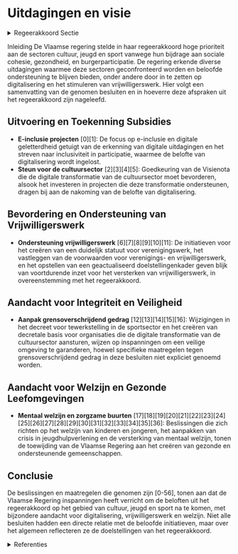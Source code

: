 # Uitdagingen en visie

<details>
        <summary>Regeerakkoord Sectie </summary>
        <p>5.1 Uitdagingen en visie Cultuur, jeugd en sport hebben een belangrijke plaats in de Vlaamse samenleving. Ze zorgen onder meer voor sociale cohesie, gezondheid en wel - bevinden, stimuleren burgerparticipatie, en geven ruimte voor creativiteit en zelfontwikkeling. Cultuur, jeugd en sport dragen bij aan de opbouw van het gemeenschapsleven in Vlaanderen via de maatschappelijke, persoonlijke én economische rol die ze spelen. Tegelijkertijd worden deze sectoren geconfronteerd met diverse uitdagingen en evolu-ties. De Vlaamse regering erkent het belang van deze sectoren en geeft voldoende ondersteuning. Het Vlaams verenigingsleven vormt nog steeds een belangrijke groeipool voor burgers. Het aantal bottom-up initiatieven neemt steeds meer toe. Deze vormen zowel een opportuniteit als een verrijking voor het landschap. Vrijwilligers zijn onmisbaar in het verenigings-leven. Daarom blijven we het belang van de vele vrijwilligers erkennen en blijven we zoeken naar nieuwe hefbomen van ondersteuning, verder werkend op het reeds uitgerolde actieplan in het kader van het gecoördineerd vrijwilligersbeleid. We zorgen voor verdere planlastvermindering en administratieve vereenvoudiging en we zetten fors in op digitalisering. Iedereen moet op een veilige en integere manier actief kunnen zijn binnen de sectoren cultuur, jeugd en sport. Daarom zetten we de sterke aanpak van grensoverschrijdend gedrag verder. Onder impuls van de minister van Welzijn en samen met de verschillende vakministers nemen we beleids initiatieven om zowel de fysieke, psychische als seksuele integriteit te beschermen. We hebben daarbij aandacht voor kwaliteits-bevordering, sensibilisering, preventie en een adequaat en gepast reactiebeleid. </p>
        </details> 

Inleiding
De Vlaamse regering stelde in haar regeerakkoord hoge prioriteit aan de sectoren cultuur, jeugd en sport vanwege hun bijdrage aan sociale cohesie, gezondheid, en burgerparticipatie. De regering erkende diverse uitdagingen waarmee deze sectoren geconfronteerd worden en beloofde ondersteuning te blijven bieden, onder andere door in te zetten op digitalisering en het stimuleren van vrijwilligerswerk. Hier volgt een samenvatting van de genomen besluiten en in hoeverre deze afspraken uit het regeerakkoord zijn nageleefd.

## Uitvoering en Toekenning Subsidies
- **E-inclusie projecten** \[0\]\[1\]: De focus op e-inclusie en digitale geletterdheid getuigt van de erkenning van digitale uitdagingen en het streven naar inclusiviteit in participatie, waarmee de belofte van digitalisering wordt ingelost.
- **Steun voor de cultuursector** \[2\]\[3\]\[4\]\[5\]: Goedkeuring van de Visienota die de digitale transformatie van de cultuursector moet bevorderen, alsook het investeren in projecten die deze transformatie ondersteunen, dragen bij aan de nakoming van de belofte van digitalisering.

## Bevordering en Ondersteuning van Vrijwilligerswerk
- **Ondersteuning vrijwilligerswerk** \[6\]\[7\]\[8\]\[9\]\[10\]\[11\]: De initiatieven voor het creëren van een duidelijk statuut voor verenigingswerk, het vastleggen van de voorwaarden voor verenigings- en vrijwilligerswerk, en het opstellen van een geactualiseerd doelstellingenkader geven blijk van voortdurende inzet voor het versterken van vrijwilligerswerk, in overeenstemming met het regeerakkoord.

## Aandacht voor Integriteit en Veiligheid
- **Aanpak grensoverschrijdend gedrag** \[12\]\[13\]\[14\]\[15\]\[16\]: Wijzigingen in het decreet voor tewerkstelling in de sportsector en het creëren van decretale basis voor organisaties die de digitale transformatie van de cultuursector aansturen, wijzen op inspanningen om een veilige omgeving te garanderen, hoewel specifieke maatregelen tegen grensoverschrijdend gedrag in deze besluiten niet expliciet genoemd worden.

## Aandacht voor Welzijn en Gezonde Leefomgevingen
- **Mentaal welzijn en zorgzame buurten** \[17\]\[18\]\[19\]\[20\]\[21\]\[22\]\[23\]\[24\]\[25\]\[26\]\[27\]\[28\]\[29\]\[30\]\[31\]\[32\]\[33\]\[34\]\[35\]\[36\]: Beslissingen die zich richten op het welzijn van kinderen en jongeren, het aanpakken van crisis in jeugdhulpverlening en de versterking van mentaal welzijn, tonen de toewijding van de Vlaamse Regering aan het creëren van gezonde en ondersteunende gemeenschappen.

## Conclusie
De beslissingen en maatregelen die genomen zijn [0-56], tonen aan dat de Vlaamse Regering inspanningen heeft verricht om de beloften uit het regeerakkoord op het gebied van cultuur, jeugd en sport na te komen, met bijzondere aandacht voor digitalisering, vrijwilligerswerk en welzijn. Niet alle besluiten hadden een directe relatie met de beloofde initiatieven, maar over het algemeen reflecteren ze de doelstellingen van het regeerakkoord.

<details>
        <summary> Referenties</summary>
        
**[\[0\]](https://beslissingenvlaamseregering.vlaanderen.be/?search=Vastleggen%20maatschappelijke%20uitdagingen%20in%20het%20kader%20van%20projectsubsidies%20sociaal-cultureel%20volwassenenwerk&dateOption=select&startDate=2022-01-21T09%3A00%3A00Z&endDate=2022-01-21T09%3A00%3A00Z)** : **(2022-01-21)** Vastleggen maatschappelijke uitdagingen in het kader van projectsubsidies sociaal-cultureel volwassenenwerk 

**[\[1\]](https://beslissingenvlaamseregering.vlaanderen.be/?search=Maatschappelijke%20uitdagingen%20projectsubsidies%20sociaal-cultureel%20volwassenenwerk%3A%20e-inclusie&dateOption=select&startDate=2021-01-22T09%3A00%3A00Z&endDate=2021-01-22T09%3A00%3A00Z)** : **(2021-01-22)** Maatschappelijke uitdagingen projectsubsidies sociaal-cultureel volwassenenwerk: e-inclusie 

**[\[2\]](https://beslissingenvlaamseregering.vlaanderen.be/?search=Visienota%20%E2%80%98Naar%20een%20slagkrachtige%20cultuursector%20in%20digitale%20tijden.%20Een%20visie%20op%20de%20digitale%20transformatie%20van%20de%20cultuursector%E2%80%99&dateOption=select&startDate=2022-12-23T09%3A00%3A00Z&endDate=2022-12-23T09%3A00%3A00Z)** : **(2022-12-23)** Visienota ‘Naar een slagkrachtige cultuursector in digitale tijden. Een visie op de digitale transformatie van de cultuursector’ 

**[\[3\]](https://beslissingenvlaamseregering.vlaanderen.be/?search=Projecten%20Taskforce%20Cultuur%20op%20korte%20termijn&dateOption=select&startDate=2021-06-18T08%3A00%3A00Z&endDate=2021-06-18T08%3A00%3A00Z)** : **(2021-06-18)** Projecten Taskforce Cultuur op korte termijn 

**[\[4\]](https://beslissingenvlaamseregering.vlaanderen.be/?search=Plan%20Vlaamse%20Veerkracht%3A%20dossiers%2072%20en%20129&dateOption=select&startDate=2021-05-07T08%3A00%3A00Z&endDate=2021-05-07T08%3A00%3A00Z)** : **(2021-05-07)** Plan Vlaamse Veerkracht: dossiers 72 en 129 

**[\[5\]](https://beslissingenvlaamseregering.vlaanderen.be/?search=Plan%20Vlaamse%20Veerkracht%3A%20Digitale%20transformatie%20cultuursector%3A%20%E2%80%98doelgericht%20digitaal%20transformeren%E2%80%99%20%28VV072%29%20en%20%E2%80%98koppeling%20databanken%20en%20betere%20informatiedoorstroming%E2%80%99&dateOption=select&startDate=2021-07-16T06%3A00%3A00Z&endDate=2021-07-16T06%3A00%3A00Z)** : **(2021-07-16)** Plan Vlaamse Veerkracht: Digitale transformatie cultuursector: ‘doelgericht digitaal transformeren’ (VV072) en ‘koppeling databanken en betere informatiedoorstroming’ 

**[\[6\]](https://beslissingenvlaamseregering.vlaanderen.be/?search=Nota%20aan%20het%20Overlegcomit%C3%A9%3A%20%27Wet%20verenigingswerk%27%20en%20gevolgen%20sportsector%2C%20socio-culturele%20sector%20en%20amateurkunstensector&dateOption=select&startDate=2021-10-29T09%3A15%3A00Z&endDate=2021-10-29T09%3A15%3A00Z)** : **(2021-10-29)** Nota aan het Overlegcomité: 'Wet verenigingswerk' en gevolgen sportsector, socio-culturele sector en amateurkunstensector 

**[\[7\]](https://beslissingenvlaamseregering.vlaanderen.be/?search=Voorwaarden%20verenigings-%20en%20vrijwilligerswerk%20binnen%20diensten%20Vlaamse%20overheid&dateOption=select&startDate=2020-09-18T08%3A00%3A00Z&endDate=2020-09-18T08%3A00%3A00Z)** : **(2020-09-18)** Voorwaarden verenigings- en vrijwilligerswerk binnen diensten Vlaamse overheid 

**[\[8\]](https://beslissingenvlaamseregering.vlaanderen.be/?search=Geco%C3%B6rdineerd%20Vlaams%20vrijwilligersbeleid%3A%20geactualiseerd%20doelstellingenkader%20en%20aanzet%20actieplan%202020-2024&dateOption=select&startDate=2020-07-10T08%3A00%3A00Z&endDate=2020-07-10T08%3A00%3A00Z)** : **(2020-07-10)** Gecoördineerd Vlaams vrijwilligersbeleid: geactualiseerd doelstellingenkader en aanzet actieplan 2020-2024 

**[\[9\]](https://beslissingenvlaamseregering.vlaanderen.be/?search=Voorontwerp%20van%20decreet%20over%20het%20geco%C3%B6rdineerd%20Vlaams%20vrijwilligersbeleid&dateOption=select&startDate=2023-02-17T09%3A00%3A00Z&endDate=2023-02-17T09%3A00%3A00Z)** : **(2023-02-17)** Voorontwerp van decreet over het gecoördineerd Vlaams vrijwilligersbeleid 

**[\[10\]](https://beslissingenvlaamseregering.vlaanderen.be/?search=Ontwerpdecreet%20tot%20structurele%20subsidi%C3%ABring%20van%20kernorganisaties%20om%20de%20digitale%20transformatie%20van%20de%20cultuursector%20aan%20te%20sturen&dateOption=select&startDate=2023-04-21T08%3A00%3A00Z&endDate=2023-04-21T08%3A00%3A00Z)** : **(2023-04-21)** Ontwerpdecreet tot structurele subsidiëring van kernorganisaties om de digitale transformatie van de cultuursector aan te sturen 

**[\[11\]]** : **(2020-06-26)**  

**[\[12\]](https://beslissingenvlaamseregering.vlaanderen.be/?search=Wijziging%20decreet%20over%20het%20stimuleren%2C%20co%C3%B6rdineren%20en%20subsidi%C3%ABren%20van%20tewerkstelling%20in%20de%20sportsector&dateOption=select&startDate=2023-11-23T16%3A00%3A00Z&endDate=2023-11-23T16%3A00%3A00Z)** : **(2023-11-23)** Wijziging decreet over het stimuleren, coördineren en subsidiëren van tewerkstelling in de sportsector 

**[\[13\]](https://beslissingenvlaamseregering.vlaanderen.be/?search=Wijziging%20decreet%20over%20het%20stimuleren%2C%20co%C3%B6rdineren%20en%20subsidi%C3%ABren%20van%20tewerkstelling%20in%20de%20sportsector&dateOption=select&startDate=2023-06-30T08%3A00%3A00Z&endDate=2023-06-30T08%3A00%3A00Z)** : **(2023-06-30)** Wijziging decreet over het stimuleren, coördineren en subsidiëren van tewerkstelling in de sportsector 

**[\[14\]](https://beslissingenvlaamseregering.vlaanderen.be/?search=Visienota%20%27wijziging%20van%20het%20decreet%20van%2010%20juni%202016%20over%20de%20erkenning%20en%20subsidi%C3%ABring%20van%20de%20georganiseerde%20sportsector%27&dateOption=select&startDate=2021-07-02T08%3A00%3A00Z&endDate=2021-07-02T08%3A00%3A00Z)** : **(2021-07-02)** Visienota 'wijziging van het decreet van 10 juni 2016 over de erkenning en subsidiëring van de georganiseerde sportsector' 

**[\[15\]](https://beslissingenvlaamseregering.vlaanderen.be/?search=Voorontwerp%20van%20decreet%20over%20de%20bovenlokale%20cultuurwerking&dateOption=select&startDate=2023-05-26T08%3A00%3A00Z&endDate=2023-05-26T08%3A00%3A00Z)** : **(2023-05-26)** Voorontwerp van decreet over de bovenlokale cultuurwerking 

**[\[16\]](https://beslissingenvlaamseregering.vlaanderen.be/?search=Wijziging%20decreet%20Lokaal%20Cultuurbeleid%20en%20subsidiedecreet%20kernorganisaties%20om%20de%20digitale%20transformatie%20van%20de%20cultuursector%20aan%20te%20sturen%2C%20en%20opheffing%20participatiedecreet&dateOption=select&startDate=2023-10-13T08%3A00%3A00Z&endDate=2023-10-13T08%3A00%3A00Z)** : **(2023-10-13)** Wijziging decreet Lokaal Cultuurbeleid en subsidiedecreet kernorganisaties om de digitale transformatie van de cultuursector aan te sturen, en opheffing participatiedecreet 

**[\[17\]](https://beslissingenvlaamseregering.vlaanderen.be/?search=Vlaams%20jeugd-%20en%20kinderrechtenbeleidsplan%3A%20vijf%20prioritaire%20doelstellingen&dateOption=select&startDate=2020-02-07T09%3A00%3A00Z&endDate=2020-02-07T09%3A00%3A00Z)** : **(2020-02-07)** Vlaams jeugd- en kinderrechtenbeleidsplan: vijf prioritaire doelstellingen 

**[\[18\]](https://beslissingenvlaamseregering.vlaanderen.be/?search=Plan%20Vlaamse%20Veerkracht%3A%20Versterking%20mentaal%20welzijn&dateOption=select&startDate=2021-12-03T09%3A00%3A00Z&endDate=2021-12-03T09%3A00%3A00Z)** : **(2021-12-03)** Plan Vlaamse Veerkracht: Versterking mentaal welzijn 

**[\[19\]](https://beslissingenvlaamseregering.vlaanderen.be/?search=Vlaams%20jeugd-%20en%20kinderrechtenbeleidsplan%3A%20vijf%20prioritaire%20doelstellingen&dateOption=select&startDate=2020-03-13T09%3A00%3A00Z&endDate=2020-03-13T09%3A00%3A00Z)** : **(2020-03-13)** Vlaams jeugd- en kinderrechtenbeleidsplan: vijf prioritaire doelstellingen 

**[\[20\]](https://beslissingenvlaamseregering.vlaanderen.be/?search=Plan%20Vlaamse%20Veerkracht%3A%20versterking%20mentaal%20welzijn%20via%20acties%20%27Zorgzame%20Buurten%27&dateOption=select&startDate=2021-04-30T08%3A00%3A00Z&endDate=2021-04-30T08%3A00%3A00Z)** : **(2021-04-30)** Plan Vlaamse Veerkracht: versterking mentaal welzijn via acties 'Zorgzame Buurten' 

**[\[21\]](https://beslissingenvlaamseregering.vlaanderen.be/?search=Plan%20Vlaamse%20Veerkracht%3A%20Versterken%20van%20oproepen%20bovenlokale%20sportinfrastructuur&dateOption=select&startDate=2021-07-09T08%3A00%3A00Z&endDate=2021-07-09T08%3A00%3A00Z)** : **(2021-07-09)** Plan Vlaamse Veerkracht: Versterken van oproepen bovenlokale sportinfrastructuur 

**[\[22\]](https://beslissingenvlaamseregering.vlaanderen.be/?search=Plan%20Vlaamse%20Veerkracht%3A%20Impulsprogramma%20-%20Innovatie%20in%20gezondheid%20en%20zorg&dateOption=select&startDate=2021-06-18T08%3A00%3A00Z&endDate=2021-06-18T08%3A00%3A00Z)** : **(2021-06-18)** Plan Vlaamse Veerkracht: Impulsprogramma - Innovatie in gezondheid en zorg 

**[\[23\]](https://beslissingenvlaamseregering.vlaanderen.be/?search=Plan%20Vlaamse%20Veerkracht%3A%20dossier%20138&dateOption=select&startDate=2021-05-21T08%3A00%3A00Z&endDate=2021-05-21T08%3A00%3A00Z)** : **(2021-05-21)** Plan Vlaamse Veerkracht: dossier 138 

**[\[24\]](https://beslissingenvlaamseregering.vlaanderen.be/?search=Plan%20Vlaamse%20Veerkracht%3A%20investeringssubsidies%20voor%20culturele%20topinfrastructuur%20en%20cultuurinfrastructuur%20van%20bovenlokaal%20belang&dateOption=select&startDate=2022-12-09T09%3A00%3A00Z&endDate=2022-12-09T09%3A00%3A00Z)** : **(2022-12-09)** Plan Vlaamse Veerkracht: investeringssubsidies voor culturele topinfrastructuur en cultuurinfrastructuur van bovenlokaal belang 

**[\[25\]](https://beslissingenvlaamseregering.vlaanderen.be/?search=Decreet%20subsidi%C3%ABring%20sociaal-cultureel%20volwassenenwerk&dateOption=select&startDate=2022-09-16T08%3A00%3A00Z&endDate=2022-09-16T08%3A00%3A00Z)** : **(2022-09-16)** Decreet subsidiëring sociaal-cultureel volwassenenwerk 

**[\[26\]](https://beslissingenvlaamseregering.vlaanderen.be/?search=Moza%C3%AFekdecreet%20beleidsdomein%20Welzijn%2C%20Volksgezondheid%20en%20Gezin&dateOption=select&startDate=2023-03-24T09%3A00%3A00Z&endDate=2023-03-24T09%3A00%3A00Z)** : **(2023-03-24)** Mozaïekdecreet beleidsdomein Welzijn, Volksgezondheid en Gezin 

**[\[27\]](https://beslissingenvlaamseregering.vlaanderen.be/?search=Plan%20Vlaamse%20Veerkracht%3A%20dossiernummer%20113&dateOption=select&startDate=2022-02-04T09%3A00%3A00Z&endDate=2022-02-04T09%3A00%3A00Z)** : **(2022-02-04)** Plan Vlaamse Veerkracht: dossiernummer 113 

**[\[28\]](https://beslissingenvlaamseregering.vlaanderen.be/?search=Vlaamse%20sociale%20bescherming%3A%20integratie%20initiatieven%20beschut%20wonen%2C%20multidisciplinaire%20begeleidingsequipes%20palliatieve%20verzorging%20en%20rolstoeladviesteams&dateOption=select&startDate=2023-07-14T08%3A00%3A00Z&endDate=2023-07-14T08%3A00%3A00Z)** : **(2023-07-14)** Vlaamse sociale bescherming: integratie initiatieven beschut wonen, multidisciplinaire begeleidingsequipes palliatieve verzorging en rolstoeladviesteams 

**[\[29\]](https://beslissingenvlaamseregering.vlaanderen.be/?search=Plan%20Vlaamse%20Veerkracht%3A%20Subsidi%C3%ABring%20en%20ondersteuning%20van%20de%20lokale%20besturen%20in%20functie%20van%20het%20realiseren%20van%20samenwerkingsverbanden%20ge%C3%AFntegreerd%20breed%20onthaal%20in%20heel%20Vlaanderen%20en%20Brussel&dateOption=select&startDate=2021-07-16T06%3A00%3A00Z&endDate=2021-07-16T06%3A00%3A00Z)** : **(2021-07-16)** Plan Vlaamse Veerkracht: Subsidiëring en ondersteuning van de lokale besturen in functie van het realiseren van samenwerkingsverbanden geïntegreerd breed onthaal in heel Vlaanderen en Brussel 

**[\[30\]](https://beslissingenvlaamseregering.vlaanderen.be/?search=Vlaamse%20sociale%20bescherming%3A%20integratie%20initiatieven%20beschut%20wonen%2C%20multidisciplinaire%20begeleidingsequipes%20palliatieve%20verzorging%20en%20rolstoeladviesteams&dateOption=select&startDate=2023-11-10T09%3A00%3A00Z&endDate=2023-11-10T09%3A00%3A00Z)** : **(2023-11-10)** Vlaamse sociale bescherming: integratie initiatieven beschut wonen, multidisciplinaire begeleidingsequipes palliatieve verzorging en rolstoeladviesteams 

**[\[31\]](https://beslissingenvlaamseregering.vlaanderen.be/?search=Projectoproep%20%E2%80%98Verbindingsambassadeurs%20voor%20het%20jeugdwerk%E2%80%99&dateOption=select&startDate=2020-10-23T08%3A00%3A00Z&endDate=2020-10-23T08%3A00%3A00Z)** : **(2020-10-23)** Projectoproep ‘Verbindingsambassadeurs voor het jeugdwerk’ 

**[\[32\]](https://beslissingenvlaamseregering.vlaanderen.be/?search=COVID-19%3A%20versterking%20mentaal%20welzijn%20kinderen%20en%20jongeren&dateOption=select&startDate=2021-03-08T15%3A30%3A00Z&endDate=2021-03-08T15%3A30%3A00Z)** : **(2021-03-08)** COVID-19: versterking mentaal welzijn kinderen en jongeren 

**[\[33\]](https://beslissingenvlaamseregering.vlaanderen.be/?search=Sectorale%20vormingsfondsen%20beschutte%20werkplaatsen%20en%20lokale%20diensteneconomie-ondernemingen%3A%20subsidie%20VIA%204&dateOption=select&startDate=2023-06-02T08%3A00%3A00Z&endDate=2023-06-02T08%3A00%3A00Z)** : **(2023-06-02)** Sectorale vormingsfondsen beschutte werkplaatsen en lokale diensteneconomie-ondernemingen: subsidie VIA 4 

**[\[34\]](https://beslissingenvlaamseregering.vlaanderen.be/?search=Plan%20Vlaamse%20Veerkracht%3A%20initiatieven%20leerloopbaanbegeleiding%20Edusprong&dateOption=select&startDate=2022-07-08T08%3A00%3A00Z&endDate=2022-07-08T08%3A00%3A00Z)** : **(2022-07-08)** Plan Vlaamse Veerkracht: initiatieven leerloopbaanbegeleiding Edusprong 

**[\[35\]](https://beslissingenvlaamseregering.vlaanderen.be/?search=Moza%C3%AFekdecreet%20beleidsdomein%20Welzijn%2C%20Volksgezondheid%20en%20Gezin&dateOption=select&startDate=2023-06-02T08%3A00%3A00Z&endDate=2023-06-02T08%3A00%3A00Z)** : **(2023-06-02)** Mozaïekdecreet beleidsdomein Welzijn, Volksgezondheid en Gezin 

**[\[36\]](https://beslissingenvlaamseregering.vlaanderen.be/?search=Verdeling%20van%20de%20middelen%20van%20het%20noodfonds%20cultuur&dateOption=select&startDate=2020-07-10T08%3A00%3A00Z&endDate=2020-07-10T08%3A00%3A00Z)** : **(2020-07-10)** Verdeling van de middelen van het noodfonds cultuur 
        </details> 

